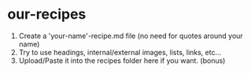 # our-recipes

1. Create a 'your-name'-recipe.md file (no need for quotes around your name)
1. Try to use headings, internal/external images, lists, links, etc...
1. Upload/Paste it into the recipes folder here if you want. (bonus)
